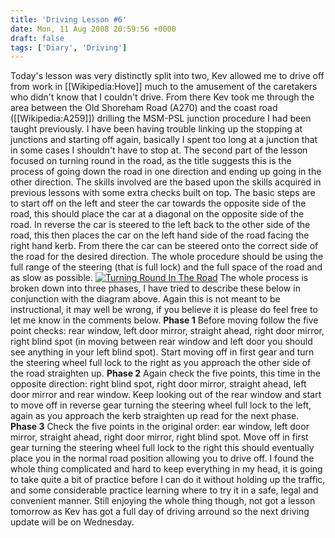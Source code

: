 ```yaml
---
title: 'Driving Lesson #6'
date: Mon, 11 Aug 2008 20:59:56 +0000
draft: false
tags: ['Diary', 'Driving']
---
```


Today's lesson was very distinctly split into two, Kev allowed me to drive off from work in \[\[Wikipedia:Hove\]\] much to the amusement of the caretakers who didn't know that I couldn't drive. From there Kev took me through the area between the Old Shoreham Road (A270) and the coast road (\[\[Wikipedia:A259\]\]) drilling the MSM-PSL junction procedure I had been taught previously. I have been having trouble linking up the stopping at junctions and starting off again, basically I spent too long at a junction that in some cases I shouldn't have to stop at. The second part of the lesson focused on turning round in the road, as the title suggests this is the process of going down the road in one direction and ending up going in the other direction. The skills involved are the based upon the skills acquired in previous lessons with some extra checks built on top. The basic steps are to start off on the left and steer the car towards the opposite side of the road, this should place the car at a diagonal on the opposite side of the road. In reverse the car is steered to the left back to the other side of the road, this then places the car on the left hand side of the road facing the right hand kerb. From there the car can be steered onto the correct side of the road for the desired direction. The whole procedure should be using the full range of the steering (that is full lock) and the full space of the road and as slow as possible. [![](/uploads/2008/08/turningroundintheroad1-201x300.png "Turning Round In The Road")](/uploads/2008/08/turningroundintheroad1.png) The whole process is broken down into three phases, I have tried to describe these below in conjunction with the diagram above. Again this is not meant to be instructional, it may well be wrong, if you believe it is please do feel free to let me know in the comments below. **Phase 1** Before moving follow the five point checks: rear window, left door mirror, straight ahead, right door mirror, right blind spot (in moving between rear window and left door you should see anything in your left blind spot). Start moving off in first gear and turn the steering wheel full lock to the right as you approach the other side of the road straighten up. **Phase 2** Again check the five points, this time in the opposite direction: right blind spot, right door mirror, straight ahead, left door mirror and rear window. Keep looking out of the rear window and start to move off in reverse gear turning the steering wheel full lock to the left, again as you approach the kerb straighten up read for the next phase. **Phase 3** Check the five points in the original order: ear window, left door mirror, straight ahead, right door mirror, right blind spot. Move off in first gear turning the steering wheel full lock to the right this should eventually place you in the normal road position allowing you to drive off. I found the whole thing complicated and hard to keep everything in my head, it is going to take quite a bit of practice before I can do it without holding up the traffic, and some considerable practice learning where to try it in a safe, legal and convenient manner. Still enjoying the whole thing though, not got a lesson tomorrow as Kev has got a full day of driving arround so the next driving update will be on Wednesday.
